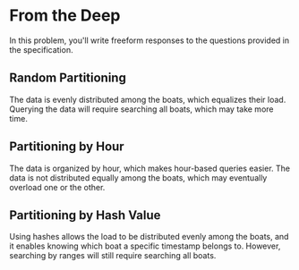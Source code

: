 # From the Deep

In this problem, you'll write freeform responses to the questions provided in the specification.

## Random Partitioning

The data is evenly distributed among the boats, which equalizes their load.
Querying the data will require searching all boats, which may take more time.

## Partitioning by Hour

The data is organized by hour, which makes hour-based queries easier.
The data is not distributed equally among the boats, which may eventually overload one or the other.

## Partitioning by Hash Value

Using hashes allows the load to be distributed evenly among the boats, and it enables knowing which boat a specific timestamp belongs to. However, searching by ranges will still require searching all boats.

